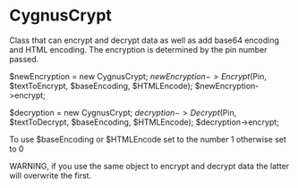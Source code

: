 CygnusCrypt
===========

Class that can encrypt and decrypt data as well as add base64 encoding and HTML encoding. The encryption is determined by the pin number passed.

$newEncryption = new CygnusCrypt;
$newEncryption->Encrypt($Pin, $textToEncrypt, $baseEncoding, $HTMLEncode);
$newEncryption->encrypt;

$decryption = new CygnusCrypt;
$decryption->Decrypt($Pin, $textToDecrypt, $baseEncoding, $HTMLEncode);
$decryption->encrypt;

To use $baseEncoding or $HTMLEncode set to the number 1 otherwise set to 0

WARNING, if you use the same object to encrypt and decrypt data the latter will overwrite the first.

